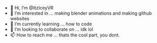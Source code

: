 - 👋 Hi, I’m @ItzIceyVR
- 👀 I’m interested in ...         making blender animations and making github websites
- 🌱 I’m currently learning ...     how to code
- 💞️ I’m looking to collaborate on ...    idk lol
- 📫 How to reach me ...                   thats the cool part, you dont.     

<!---
ItzIceyVR/ItzIceyVR is a ✨ special ✨ repository because its `README.md` (this file) appears on your GitHub profile.
You can click the Preview link to take a look at your changes.
--->
